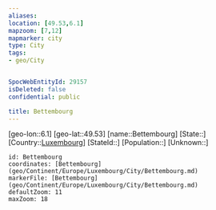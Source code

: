 ```yaml
---
aliases: 
location: [49.53,6.1]
mapzoom: [7,12] 
mapmarker: city 
type: City
tags:
- geo/City


SpocWebEntityId: 29157
isDeleted: false
confidential: public

title: Bettembourg
---
```

[geo-lon::6.1]
[geo-lat::49.53]
[name::Bettembourg]
[State::]
[Country::[Luxembourg](geo/Continent/Europe/Luxembourg.md)]
[StateId::]
[Population::]
[Unknown::]


```leaflet
id: Bettembourg
coordinates: [Bettembourg](geo/Continent/Europe/Luxembourg/City/Bettembourg.md)
markerFile: [Bettembourg](geo/Continent/Europe/Luxembourg/City/Bettembourg.md)
defaultZoom: 11 
maxZoom: 18
```


